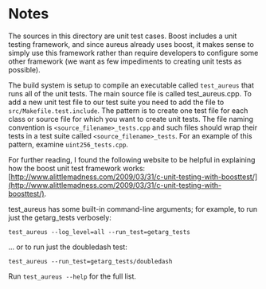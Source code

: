 # Notes
The sources in this directory are unit test cases.  Boost includes a
unit testing framework, and since aureus already uses boost, it makes
sense to simply use this framework rather than require developers to
configure some other framework (we want as few impediments to creating
unit tests as possible).

The build system is setup to compile an executable called `test_aureus`
that runs all of the unit tests.  The main source file is called
test_aureus.cpp. To add a new unit test file to our test suite you need 
to add the file to `src/Makefile.test.include`. The pattern is to create 
one test file for each class or source file for which you want to create 
unit tests.  The file naming convention is `<source_filename>_tests.cpp` 
and such files should wrap their tests in a test suite 
called `<source_filename>_tests`. For an example of this pattern, 
examine `uint256_tests.cpp`.

For further reading, I found the following website to be helpful in
explaining how the boost unit test framework works:
[http://www.alittlemadness.com/2009/03/31/c-unit-testing-with-boosttest/](http://www.alittlemadness.com/2009/03/31/c-unit-testing-with-boosttest/).

test_aureus has some built-in command-line arguments; for
example, to run just the getarg_tests verbosely:

    test_aureus --log_level=all --run_test=getarg_tests

... or to run just the doubledash test:

    test_aureus --run_test=getarg_tests/doubledash

Run `test_aureus --help` for the full list.

